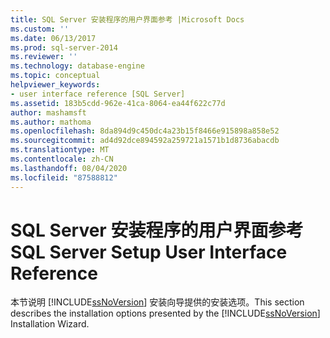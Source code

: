 ```yaml
---
title: SQL Server 安装程序的用户界面参考 |Microsoft Docs
ms.custom: ''
ms.date: 06/13/2017
ms.prod: sql-server-2014
ms.reviewer: ''
ms.technology: database-engine
ms.topic: conceptual
helpviewer_keywords:
- user interface reference [SQL Server]
ms.assetid: 183b5cdd-962e-41ca-8064-ea44f622c77d
author: mashamsft
ms.author: mathoma
ms.openlocfilehash: 8da894d9c450dc4a23b15f8466e915898a858e52
ms.sourcegitcommit: ad4d92dce894592a259721a1571b1d8736abacdb
ms.translationtype: MT
ms.contentlocale: zh-CN
ms.lasthandoff: 08/04/2020
ms.locfileid: "87588812"
---
```

# <a name="sql-server-setup-user-interface-reference"></a><span data-ttu-id="8c73c-102">SQL Server 安装程序的用户界面参考</span><span class="sxs-lookup"><span data-stu-id="8c73c-102">SQL Server Setup User Interface Reference</span></span>
  <span data-ttu-id="8c73c-103">本节说明 [!INCLUDE[ssNoVersion](../../includes/ssnoversion-md.md)] 安装向导提供的安装选项。</span><span class="sxs-lookup"><span data-stu-id="8c73c-103">This section describes the installation options presented by the [!INCLUDE[ssNoVersion](../../includes/ssnoversion-md.md)] Installation Wizard.</span></span>  
  
  
